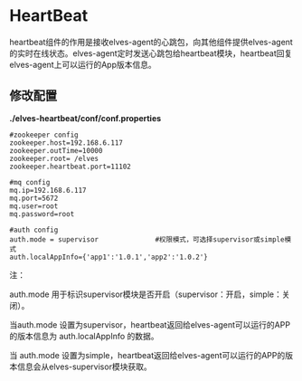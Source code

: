 # HeartBeat

heartbeat组件的作用是接收elves-agent的心跳包，向其他组件提供elves-agent的实时在线状态。elves-agent定时发送心跳包给heartbeat模块，heartbeat回复elves-agent上可以运行的App版本信息。

## 修改配置

**./elves-heartbeat/conf/conf.properties**

```
#zookeeper config
zookeeper.host=192.168.6.117
zookeeper.outTime=10000
zookeeper.root= /elves
zookeeper.heartbeat.port=11102

#mq config
mq.ip=192.168.6.117
mq.port=5672
mq.user=root
mq.password=root

#auth config
auth.mode = supervisor              #权限模式，可选择supervisor或simple模式
auth.localAppInfo={'app1':'1.0.1','app2':'1.0.2'}
```

注：

auth.mode 用于标识supervisor模块是否开启（supervisor：开启，simple：关闭）。

当auth.mode 设置为supervisor，heartbeat返回给elves-agent可以运行的APP的版本信息为 auth.localAppInfo 的数据。

当 auth.mode 设置为simple，heartbeat返回给elves-agent可以运行的APP的版本信息会从elves-supervisor模块获取。

